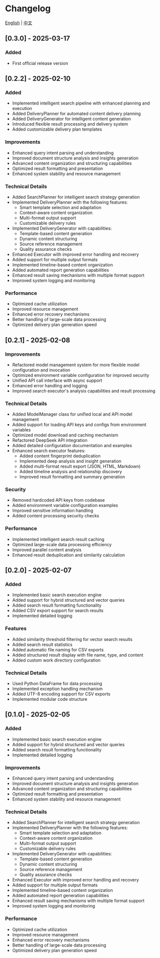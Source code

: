 # Changelog

[English](CHANGELOG.md) | [中文](docs/CHANGELOG_zh.md)

## [0.3.0] - 2025-03-17

### Added
- First official release version

## [0.2.2] - 2025-02-10

### Added
- Implemented intelligent search pipeline with enhanced planning and execution
- Added DeliveryPlanner for automated content delivery planning
- Added DeliveryGenerator for intelligent content generation
- Introduced flexible result processing and delivery system
- Added customizable delivery plan templates

### Improvements
- Enhanced query intent parsing and understanding
- Improved document structure analysis and insights generation
- Advanced content organization and structuring capabilities
- Optimized result formatting and presentation
- Enhanced system stability and resource management

### Technical Details
- Added SearchPlanner for intelligent search strategy generation
- Implemented DeliveryPlanner with the following features:
  * Smart template selection and adaptation
  * Context-aware content organization
  * Multi-format output support
  * Customizable delivery rules
- Implemented DeliveryGenerator with capabilities:
  * Template-based content generation
  * Dynamic content structuring
  * Source reference management
  * Quality assurance checks
- Enhanced Executor with improved error handling and recovery
- Added support for multiple output formats
- Implemented timeline-based content organization
- Added automated report generation capabilities
- Enhanced result saving mechanisms with multiple format support
- Improved system logging and monitoring

### Performance
- Optimized cache utilization
- Improved resource management
- Enhanced error recovery mechanisms
- Better handling of large-scale data processing
- Optimized delivery plan generation speed

## [0.2.1] - 2025-02-08

### Improvements
- Refactored model management system for more flexible model configuration and invocation
- Optimized environment variable configuration for improved security
- Unified API call interface with async support
- Enhanced error handling and logging
- Improved search executor's analysis capabilities and result processing

### Technical Details
- Added ModelManager class for unified local and API model management
- Added support for loading API keys and configs from environment variables
- Optimized model download and caching mechanism
- Refactored DeepSeek API integration
- Added detailed configuration documentation and examples
- Enhanced search executor features:
  * Added content fingerprint deduplication
  * Implemented deep analysis and insight generation
  * Added multi-format result export (JSON, HTML, Markdown)
  * Added timeline analysis and relationship discovery
  * Improved result formatting and summary generation

### Security
- Removed hardcoded API keys from codebase
- Added environment variable configuration examples
- Improved sensitive information handling
- Added content processing security checks

### Performance
- Implemented intelligent search result caching
- Optimized large-scale data processing efficiency
- Improved parallel content analysis
- Enhanced result deduplication and similarity calculation

## [0.2.0] - 2025-02-07

### Added
- Implemented basic search execution engine
- Added support for hybrid structured and vector queries
- Added search result formatting functionality
- Added CSV export support for search results
- Implemented detailed logging

### Features
- Added similarity threshold filtering for vector search results
- Added search result statistics
- Added automatic file naming for CSV exports
- Added structured result display with file name, type, and content
- Added custom work directory configuration

### Technical Details
- Used Python DataFrame for data processing
- Implemented exception handling mechanism
- Added UTF-8 encoding support for CSV exports
- Implemented modular code structure

## [0.1.0] - 2025-02-05

### Added
- Implemented basic search execution engine
- Added support for hybrid structured and vector queries
- Added search result formatting functionality
- Implemented detailed logging

### Improvements
- Enhanced query intent parsing and understanding
- Improved document structure analysis and insights generation
- Advanced content organization and structuring capabilities
- Optimized result formatting and presentation
- Enhanced system stability and resource management

### Technical Details
- Added SearchPlanner for intelligent search strategy generation
- Implemented DeliveryPlanner with the following features:
  * Smart template selection and adaptation
  * Context-aware content organization
  * Multi-format output support
  * Customizable delivery rules
- Implemented DeliveryGenerator with capabilities:
  * Template-based content generation
  * Dynamic content structuring
  * Source reference management
  * Quality assurance checks
- Enhanced Executor with improved error handling and recovery
- Added support for multiple output formats
- Implemented timeline-based content organization
- Added automated report generation capabilities
- Enhanced result saving mechanisms with multiple format support
- Improved system logging and monitoring

### Performance
- Optimized cache utilization
- Improved resource management
- Enhanced error recovery mechanisms
- Better handling of large-scale data processing
- Optimized delivery plan generation speed 